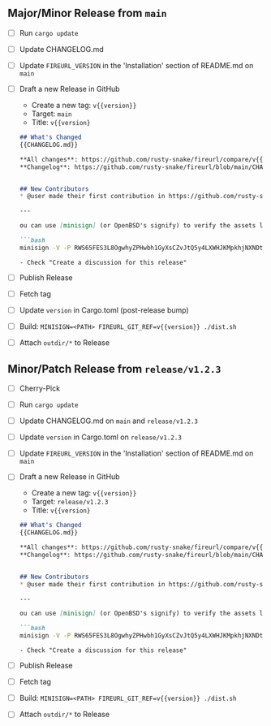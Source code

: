 ## Major/Minor Release from `main`

- [ ] Run `cargo update`
- [ ] Update CHANGELOG.md
- [ ] Update `FIREURL_VERSION` in the 'Installation' section of README.md on `main`
- [ ] Draft a new Release in GitHub
  - Create a new tag: `v{{version}}`
  - Target: `main`
  - Title: `v{{version}`
  ```markdown
  ## What's Changed
  {{CHANGELOG.md}}

  **All changes**: https://github.com/rusty-snake/fireurl/compare/v{{previous_version}}...v{{version}}
  **Changelog**: https://github.com/rusty-snake/fireurl/blob/main/CHANGELOG.md


  ## New Contributors
  * @user made their first contribution in https://github.com/rusty-snake/fireurl/pull/123

  ---

  ou can use [minisign] (or OpenBSD's signify) to verify the assets like:

  ```bash
  minisign -V -P RWS65FES3L8OgwhyZPHwbh1GyXsCZvJtQ5y4LXWHJKMpkhjNXNDt0Bzi -m fireurl-v{{version}}-x86_64-unknown-linux-musl.tar.xz
  ```

  [minisign]: https://jedisct1.github.io/minisign/
  ```
  - Check "Create a discussion for this release"
- [ ] Publish Release
- [ ] Fetch tag
- [ ] Update `version` in Cargo.toml (post-release bump)
- [ ] Build: `MINISIGN=<PATH> FIREURL_GIT_REF=v{{version}} ./dist.sh`
- [ ] Attach `outdir/*` to Release

## Minor/Patch Release from `release/v1.2.3`

- [ ] Cherry-Pick
- [ ] Run `cargo update`
- [ ] Update CHANGELOG.md on `main` and `release/v1.2.3`
- [ ] Update `version` in Cargo.toml on `release/v1.2.3`
- [ ] Update `FIREURL_VERSION` in the 'Installation' section of README.md on `main`
- [ ] Draft a new Release in GitHub
  - Create a new tag: `v{{version}}`
  - Target: `release/v1.2.3`
  - Title: `v{{version}`
  ```markdown
  ## What's Changed
  {{CHANGELOG.md}}

  **All changes**: https://github.com/rusty-snake/fireurl/compare/v{{previous_version}}...v{{version}}
  **Changelog**: https://github.com/rusty-snake/fireurl/blob/main/CHANGELOG.md


  ## New Contributors
  * @user made their first contribution in https://github.com/rusty-snake/fireurl/pull/123

  ---

  ou can use [minisign] (or OpenBSD's signify) to verify the assets like:

  ```bash
  minisign -V -P RWS65FES3L8OgwhyZPHwbh1GyXsCZvJtQ5y4LXWHJKMpkhjNXNDt0Bzi -m fireurl-v{{version}}-x86_64-unknown-linux-musl.tar.xz
  ```

  [minisign]: https://jedisct1.github.io/minisign/
  ```
  - Check "Create a discussion for this release"
- [ ] Publish Release
- [ ] Fetch tag
- [ ] Build: `MINISIGN=<PATH> FIREURL_GIT_REF=v{{version}} ./dist.sh`
- [ ] Attach `outdir/*` to Release
